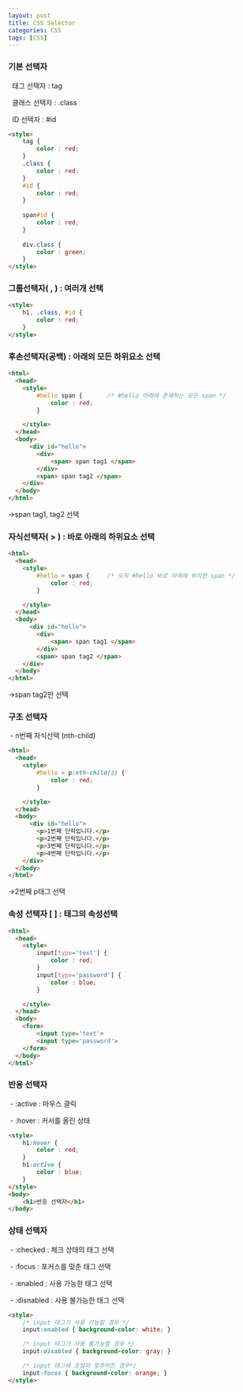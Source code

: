 ```yaml
---
layout: post
title: CSS Selector
categories: CSS
tags: [CSS]
---
```


### 기본 선택자

  태그 선택자 : tag

  클래스 선택자 : .class

  ID 선택자 : #id

```HTML
<style>
    tag {
    	color : red;
    }
    .class {
    	color : red;
    }
    #id {
    	color : red;
    }
    
    span#id {
    	color : red;
    }
    
    div.class {
    	color : green;
    }
</style>
```

### 그룹선택자( , ) : 여러개 선택

```HTML
<style>
    h1, .class, #id {
    	color : red;
    }
</style>
```

### 후손선택자(공백) : 아래의 모든 하위요소 선택

```HTML
<html>
  <head>
    <style>
        #hello span {		/* #hello 아래에 존재하는 모든 span */
            color : red;
        }

    </style>
  </head>
  <body>
      <div id="hello">
      	<div>
     	    <span> span tag1 </span>
        </div>
        <span> span tag2 </span>
    </div>
  </body>
</html>
```

→span tag1, tag2 선택

### 자식선택자( > ) : 바로 아래의 하위요소 선택

```HTML
<html>
  <head>
    <style>
        #hello > span {		/* 오직 #hello 바로 아래에 위치한 span */
            color : red;
        }

    </style>
  </head>
  <body>
      <div id="hello">
     	<div>
            <span> span tag1 </span>
        </div>
        <span> span tag2 </span>
    </div>
  </body>
</html>
```

→span tag2만 선택

### 구조 선택자

 - n번째 자식선택 (nth-child)

```HTML
<html>
  <head>
    <style>
        #hello > p:nth-child(2) {
            color : red;
        }

    </style>
  </head>
  <body>
      <div id="hello">
      	<p>1번째 단락입니다.</p>
        <p>2번째 단락입니다.</p>
        <p>3번째 단락입니다.</p>
        <p>4번째 단락입니다.</p>
    </div>
  </body>
</html>
```

→2번째 p태그 선택

### 속성 선택자 \[ \] : 태그의 속성선택

```HTML
<html>
  <head>
    <style>
        input[type='text'] {
            color : red;
        }
        input[type='password'] {
            color : blue;
        }

    </style>
  </head>
  <body>
    <form>
    	<input type='text'>
        <input type='password'>
    </form>
  </body>
</html>
```

### 반응 선택자  

 - :active : 마우스 클릭

 - :hover : 커서를 올린 상태

```HTML
<style>
    h1:hover {
    	color : red;
    }
    h1:active {
    	color : blue;
    }
</style>
<body>
	<h1>반응 선택자</h1>
</body>
```

### 상태 선택자

 - :checked : 체크 상태의 태그 선택

 - :focus : 포커스를 맞춘 태그 선택

 - :enabled : 사용 가능한 태그 선택

 - :disnabled : 사용 불가능한 태그 선택

```HTML
<style>
    /* input 태그가 사용 가능할 경우 */
    input:enabled { background-color: white; }

    /* input 태그가 사용 불가능할 경우 */
    input:disabled { background-color: gray; }

    /* input 태그에 초점이 맞추어진 경우*/
    input:focus { background-color: orange; }
</style>
```